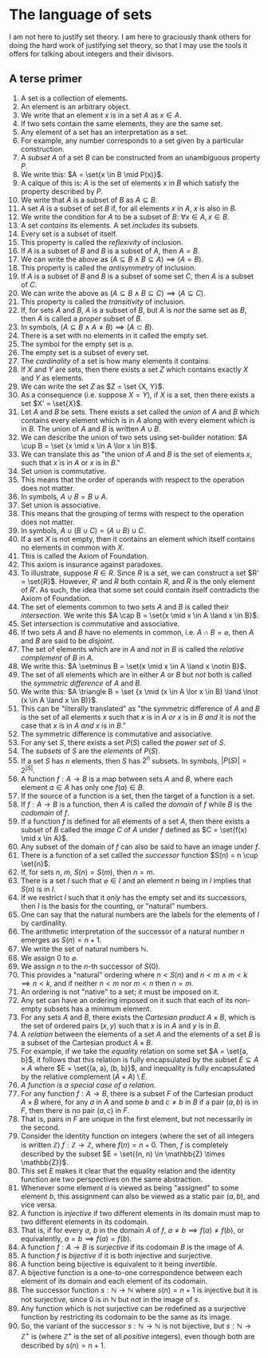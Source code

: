# The language of sets

I am not here to justify set theory. I am here to graciously thank others for doing the hard work of justifying set theory, so that I may use the tools it offers for talking about integers and their divisors.

## A terse primer

1. A set is a collection of elements.
2. An element is an arbitrary object.
3. We write that an element $x$ is in a set $A$ as $x \in A$.
4. If two sets contain the same elements, they are the same set.
5. Any element of a set has an interpretation as a set.
6. For example, any number corresponds to a set given by a particular construction.
7. A *subset* $A$ of a set $B$ can be constructed from an unambiguous property $P$.
8. We write this: $A = \set{x \in B \mid P(x)}$.
9. A calque of this is: $A$ is the set of elements $x$ in $B$ which satisfy the property described by $P$.
10. We write that $A$ is a subset of $B$ as $A \subseteq B$.
11. A set $A$ is a subset of set $B$ if, for all elements $x$ in $A$, $x$ is also in $B$.
12. We write the condition for $A$ to be a subset of $B$: $\forall{x} \in A, x \in B$.
13. A set *contains* its elements. A set *includes* its subsets.
14. Every set is a subset of itself.
15. This property is called the *reflexivity* of inclusion.
16. If $A$ is a subset of $B$ and $B$ is a subset of $A$, then $A=B$.
17. We can write the above as $(A \subseteq B \land B \subseteq A)\implies (A = B)$.
18. This property is called the *antisymmetry* of inclusion.
19. If $A$ is a subset of $B$ and $B$ is a subset of some set $C$, then $A$ is a subset of $C$.
20. We can write the above as $(A \subseteq B \land B \subseteq C)\implies(A \subseteq C)$.
21. This property is called the *transitivity* of inclusion.
22. If, for sets $A$ and $B$, $A$ is a subset of $B$, but $A$ is *not* the same set as $B$, then $A$ is called a *proper* subset of $B$.
23. In symbols, $(A \subseteq B \land A \neq B)\implies(A \subset B)$.
24. There is a set with no elements in it called the empty set.
25. The symbol for the empty set is $\varnothing$.
26. The empty set is a subset of every set.
27. The *cardinality* of a set is how many elements it contains.
28. If $X$ and $Y$ are sets, then there exists a set $Z$ which contains exactly $X$ and $Y$ as elements.
29. We can write the set $Z$ as $Z = \set {X, Y}$.
30. As a consequence (i.e. suppose $X=Y$), if $X$ is a set, then there exists a set $X' = \set{X}$.
31. Let $A$ and $B$ be sets. There exists a set called the *union* of $A$ and $B$ which contains every element which is in $A$ along with every element which is in $B$. The union of $A$ and $B$ is written $A \cup B$.
32. We can describe the union of two sets using set-builder notation: $A \cup B = \set {x \mid x \in A \lor x \in B}$.
33. We can translate this as "the union of $A$ and $B$ is the set of elements $x$, such that $x$ is in $A$ or $x$ is in $B$."
34. Set union is commutative.
35. This means that the order of operands with respect to the operation does not matter.
36. In symbols, $A \cup B = B \cup A$.
37. Set union is associative.
38. This means that the grouping of terms with respect to the operation does not matter.
39. In symbols, $A \cup (B \cup C) = (A \cup B) \cup C$.
40. If a set $X$ is not empty, then it contains an element which itself contains no elements in common with $X$.
41. This is called the Axiom of Foundation.
42. This axiom is insurance against paradoxes.
43. To illustrate, suppose $R \in R$. Since $R$ is a set, we can construct a set $R' = \set{R}$. However, $R'$ and $R$ both contain $R$, and $R$ is the only element of $R'$. As such, the idea that some set could contain itself contradicts the Axiom of Foundation.
44. The set of elements common to two sets $A$ and $B$ is called their *intersection*. We write this $A \cap B = \set{x \mid x \in A \land x \in B}$.
45. Set intersection is commutative and associative.
46. If two sets $A$ and $B$ have no elements in common, i.e. $A \cap B = \varnothing$, then $A$ and $B$ are said to be *disjoint*.
47. The set of elements which are in $A$ and *not* in $B$ is called the *relative complement* of $B$ in $A$.
48. We write this: $A \setminus B = \set{x \mid x \in A \land x \notin B}$.
49. The set of all elements which are in either $A$ or $B$ but *not* both is called the *symmetric difference* of $A$ and $B$.
50. We write this: $A \triangle B = \set {x \mid (x \in A \lor x \in B) \land \lnot (x \in A \land x \in B)}$.
51. This can be "literally translated" as "the symmetric difference of $A$ and $B$ is the set of all elements $x$ such that $x$ is in $A$ *or* $x$ is in $B$ *and* it is *not* the case that $x$ is in $A$  *and* $x$ is in $B$."
52. The symmetric difference is commutative and associative.
53. For any set $S$, there exists a set $P(S)$ called the *power set* of $S$.
54. The *subsets* of $S$ are the *elements* of $P(S)$.
55. If a set $S$ has $n$ elements, then $S$ has $2^n$ subsets. In symbols, $|P(S)| = 2^{|S|}$.
56. A function $f: A \to B$ is a map between sets $A$ and $B$, where each element $a \in A$ has only one $f(a) \in B$.
57. If the source of a function is a set, then the target of a function is a set.
58. If $f: A \to B$ is a function, then $A$ is called the *domain* of $f$ while $B$ is the *codomain* of $f$.
59. If a function $f$ is defined for all elements of a set $A$, then there exists a subset of $B$ called the *image* $C$ of $A$ under $f$ defined as $C = \set{f(x) \mid x \in A}$.
60. Any subset of the domain of $f$ can also be said to have an image under $f$.
61. There is a function of a set called the *successor* function $S(n) = n \cup \set{n}$.
62. If, for sets $n$, $m$, $S(n) = S(m)$, then $n = m$.
63. There is a set $I$ such that $\varnothing \in I$ and an element $n$ being in $I$ implies that $S(n)$ is in $I$.
64. If we restrict $I$ such that it *only* has the empty set and its successors, then $I$ is the basis for the counting, or "natural" numbers.
65. One can say that the natural numbers are the labels for the elements of $I$ by cardinality.
66. The arithmetic interpretation of the successor of a natural number $n$ emerges as $S(n) = n + 1$.
67. We write the set of natural numbers $\mathbb{N}$.
68. We assign $0$ to $\varnothing$.
69. We assign $n$ to the $n$-th successor of $S(0)$.
70. This provides a "natural" ordering where $n < S(n)$ and $n < m \land m < k \implies n < k$, and if neither $n < m$ nor $m < n$ then $n = m$.
71. An ordering is not "native" to a set; it must be imposed on it.
72. Any set can have an ordering imposed on it such that each of its non-empty subsets has a minimum element.
73. For any sets $A$ and $B$, there exists the *Cartesian product* $A \times B$, which is the set of ordered pairs $(x,  y)$ such that $x$ is in $A$ and $y$ is in $B$.
74. A *relation* between the elements of a set $A$ and the elements of a set $B$ is a subset of the Cartesian product $A \times B$.
75. For example, if we take the *equality* relation on some set $A = \set{a, b}$, it follows that this relation is fully encapsulated by the subset $E \subseteq A \times A$ where $E = \set{(a, a), (b, b)}$, and inequality is fully encapsulated by the relative complement $(A \times A) \setminus E$.
76. *A function is a special case of a relation.*
77. For any function $f: A \to B$, there is a subset $F$ of the Cartesian product $A \times B$ where, for any $a$ in $A$ and some $b$ and $c \neq b$ in $B$ if a pair $(a, b)$ is in $F$, then there is no pair $(a, c)$ in $F$.
78. That is, pairs in $F$ are unique in the first element, but not necessarily in the second.
79. Consider the identity function on integers (where the set of all integers is written $\mathbb{Z}$) $f: \mathbb{Z} \to \mathbb{Z}$, where $f(n) = n + 0$. Then, $f$ is completely described by the subset $E = \set{(n, n) \in \mathbb{Z} \times \mathbb{Z}}$.
80. This set $E$ makes it clear that the equality relation and the identity function are two perspectives on the same abstraction.
81. Whenever some element $a$ is viewed as being "assigned" to some element $b$, this assignment can also be viewed as a static pair $(a, b)$, and vice versa.
82. A function is *injective* if two different elements in its domain must map to two different elements in its codomain.
83. That is, if for every $a$, $b$ in the domain $A$ of $f$, $a \neq b \implies f(a) \neq f(b)$, or equivalently, $a = b \implies f(a) = f(b)$.
84. A function $f : A \to B$ is *surjective* if its codomain $B$ is the image of $A$.
85. A function $f$ is *bijective* if it is both injective and surjective.
86. A function being bijective is equivalent to it being  *invertible*.
87. A bijective function is a one-to-one correspondence between each element of its domain and each element of its codomain.
88. The successor function $s : \mathbb{N} \to \mathbb{N}$ where $s(n) = n + 1$ is injective but it is not surjective, since $0$ is in $\mathbb{N}$ but not in the image of $s$.
89. Any function which is not surjective can be redefined as a surjective function by restricting its codomain to be the same as its image.
90. So, the variant of the successor $s : \mathbb{N} \to \mathbb{N}$ is not bijective, but $s : \mathbb{N} \to \mathbb{Z}^{+}$ is (where $\mathbb{Z}^{+}$ is the set of all *positive* integers), even though both are described by $s(n) = n + 1$.
